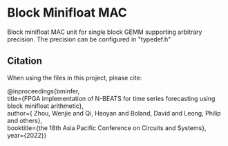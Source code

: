 # Block Minifloat MAC
Block minifloat MAC unit for single block GEMM supporting arbitrary precision. The precision can be configured in "typedef.h"  

## Citation
When using the files in this project, please cite:

 @inproceedings{bminfer,  
 title={FPGA implementation of N-BEATS for time series forecasting using block minifloat arithmetic},  
  author={ Zhou, Wenjie and Qi, Haoyan and Boland, David and Leong, Philip and others},  
  booktitle={the 18th Asia Pacific Conference on Circuits and Systems},  
  year={2022}}  
